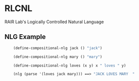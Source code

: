 RLCNL
=====

RAIR Lab's Logically Controlled Natural Language


NLG Example
--------------
```lisp
    (define-compositional-nlg jack () "jack")

    (define-compositional-nlg mary () "mary")

    (define-compositional-nlg loves (x y) x " loves " y)

    (nlg (parse '(loves jack mary))) ==> "JACK LOVES MARY  "
```
